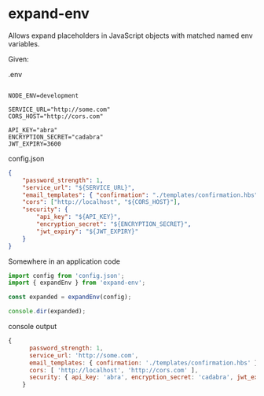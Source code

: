 # expand-env

Allows expand placeholders in JavaScript objects with matched named env variables.

Given:

.env
``` env

NODE_ENV=development

SERVICE_URL="http://some.com"
CORS_HOST="http://cors.com"

API_KEY="abra"
ENCRYPTION_SECRET="cadabra"
JWT_EXPIRY=3600
```

config.json
``` json
{
    "password_strength": 1,
    "service_url": "${SERVICE_URL}",
    "email_templates": { "confirmation": "./templates/confirmation.hbs" },
    "cors": ["http://localhost", "${CORS_HOST}"],
    "security": {
        "api_key": "${API_KEY}",
        "encryption_secret": "${ENCRYPTION_SECRET}",
        "jwt_expiry": "${JWT_EXPIRY}"
    }
}
```

Somewhere in an application code
``` javascript
import config from 'config.json';
import { expandEnv } from 'expand-env';

const expanded = expandEnv(config);

console.dir(expanded);
```

console output
``` javascript
{
      password_strength: 1,
      service_url: 'http://some.com',
      email_templates: { confirmation: './templates/confirmation.hbs' },
      cors: [ 'http://localhost', 'http://cors.com' ],
      security: { api_key: 'abra', encryption_secret: 'cadabra', jwt_expiry: '3600' }
    }
```